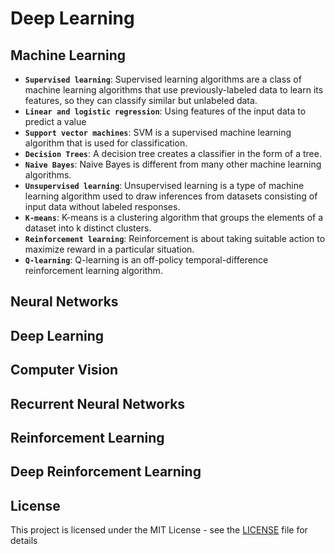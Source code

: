 # Deep Learning

## Machine Learning 

- **`Supervised learning`**: Supervised learning algorithms are a class of machine learning algorithms that use previously-labeled data to learn its features, so they can classify similar but unlabeled data.
- **`Linear and logistic regression`**: Using features of the input data to predict a value
- **`Support vector machines`**: SVM is a supervised machine learning algorithm that is used for classification. 
- **`Decision Trees`**: A decision tree creates a classifier in the form of a tree.
- **`Naive Bayes`**: Naive Bayes is different from many other machine learning algorithms.
- **`Unsupervised learning`**: Unsupervised learning is a type of machine learning algorithm used to draw inferences from datasets      consisting of input data without labeled responses.
- **`K-means`**: K-means is a clustering algorithm that groups the elements of a dataset into k distinct clusters.
- **`Reinforcement learning`**: Reinforcement is about taking suitable action to maximize reward in a particular situation. 
- **`Q-learning`**: Q-learning is an off-policy temporal-difference reinforcement learning algorithm. 

## Neural Networks





## Deep Learning 





## Computer Vision 





## Recurrent Neural Networks





## Reinforcement Learning





## Deep Reinforcement Learning



## License
This project is licensed under the MIT License - see the [LICENSE](LICENSE) file for details


